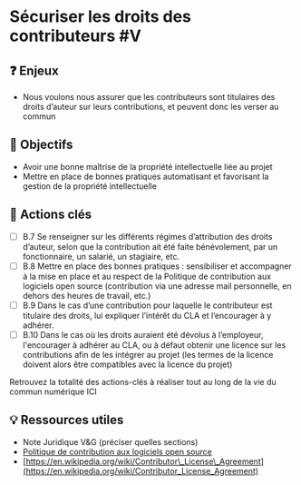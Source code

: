 # Sécuriser les droits des contributeurs \#V

## ❓ Enjeux

* Nous voulons nous assurer que les contributeurs sont titulaires des droits d’auteur sur leurs contributions, et peuvent donc les verser au commun

## 🎯 Objectifs

* Avoir une bonne maîtrise de la propriété intellectuelle liée au projet
* Mettre en place de bonnes pratiques automatisant et favorisant la gestion de la propriété intellectuelle

## 📑 Actions clés

* [ ] B.7 Se renseigner sur les différents régimes d’attribution des droits d’auteur, selon que la contribution ait été faite bénévolement, par un fonctionnaire, un salarié, un stagiaire, etc.
* [ ] B.8 Mettre en place des bonnes pratiques : sensibiliser et accompagner à la mise en place et au respect de la Politique de contribution aux logiciels open source \(contribution via une adresse mail personnelle, en dehors des heures de travail, etc.\)
* [ ] B.9 Dans le cas d’une contribution pour laquelle le contributeur est titulaire des droits, lui expliquer l’intérêt du CLA et l’encourager à y adhérer.
* [ ] B.10 Dans le cas où les droits auraient été dévolus à l’employeur, l'encourager à adhérer au CLA, ou à défaut obtenir une licence sur les contributions afin de les intégrer au projet \(les termes de la licence doivent alors être compatibles avec la licence du projet\)

Retrouvez la totalité des actions-clés à réaliser tout au long de la vie du commun numérique ICI

## 💡 Ressources utiles

* Note Juridique V&G \(préciser quelles sections\)
* [Politique de contribution aux logiciels open source](https://www.numerique.gouv.fr/publications/politique-logiciel-libre/)
* [https://en.wikipedia.org/wiki/Contributor\_License\_Agreement](https://en.wikipedia.org/wiki/Contributor_License_Agreement)

